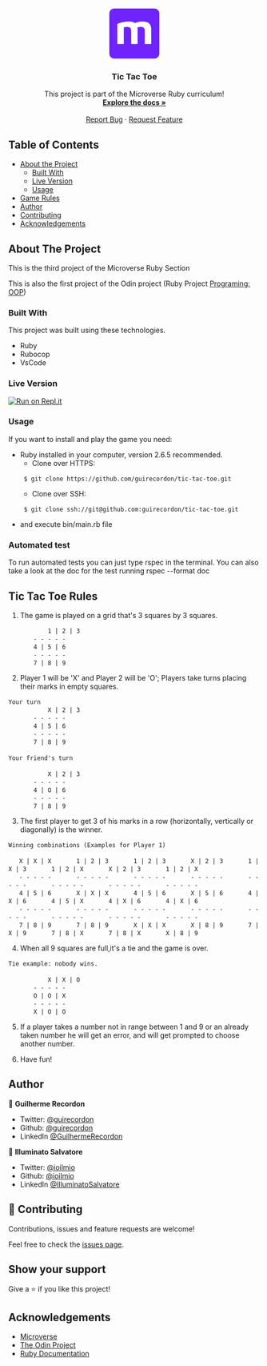 <br />
<p align="center">
  <a href="https://github.com/guirecordon/tic-tac-toe">
    <img src="microverse-logo.webp" alt="Logo" width="100" height="100">
  </a>

  <h3 align="center">Tic Tac Toe</h3>

  <p align="center">
    This project is part of the Microverse Ruby curriculum!
    <br />
    <a href="https://github.com/guirecordon/tic-tac-toe"><strong>Explore the docs »</strong></a>
    <br />
    <br />
    <a href="https://github.com/guirecordon/tic-tac-toe/issues">Report Bug</a>
    ·
    <a href="https://github.com/guirecordon/tic-tac-toe/issues">Request Feature</a>
  </p>
</p>


## Table of Contents

* [About the Project](#about-the-project)
  * [Built With](#built-with)
  * [Live Version](#live-version)
  * [Usage](#usage)
* [Game Rules](#game-rules)
* [Author](#author)
* [Contributing](#contributing)
* [Acknowledgements](#acknowledgements)

## About The Project


This is the third project of the Microverse Ruby Section

This is also the first project of the Odin project (Ruby Project [Programing: OOP](https://www.theodinproject.com/courses/ruby-programming/lessons/oop))

### Built With
This project was built using these technologies.
* Ruby
* Rubocop
* VsCode

### Live Version
[![Run on Repl.it](https://repl.it/badge/github/guirecordon/tictactoe)](https://repl.it/github/guirecordon/tictactoe)


### Usage

If you want to install and play the game you need: 
* Ruby installed in your computer, version 2.6.5 recommended.
  - Clone over HTTPS:
  ```
   $ git clone https://github.com/guirecordon/tic-tac-toe.git
  ```
  - Clone over SSH:
  ```
   $ git clone ssh://git@github.com:guirecordon/tic-tac-toe.git
  ```
* and execute bin/main.rb file 

### Automated test ###

To run automated tests you can just type rspec in the terminal.
You can also take a look at the doc for the test running rspec --format doc


## Tic Tac Toe Rules

1. The game is played on a grid that's 3 squares by 3 squares.
```
           1 | 2 | 3
	   - - - - -
	   4 | 5 | 6
	   - - - - -
	   7 | 8 | 9

```

2. Player 1 will be 'X' and Player 2 will be 'O'; Players take turns placing their marks in empty squares.

```
Your turn
           X | 2 | 3
	   - - - - -
	   4 | 5 | 6
	   - - - - -
	   7 | 8 | 9

Your friend's turn

           X | 2 | 3
	   - - - - -
	   4 | O | 6
	   - - - - -
	   7 | 8 | 9

```

3. The first player to get 3 of his marks in a row (horizontally, vertically or diagonally) is the winner.

```
Winning combinations (Examples for Player 1)

   X | X | X       1 | 2 | 3	   1 | 2 | 3       X | 2 | 3       1 | X | 3	   1 | 2 | X       X | 2 | 3	   1 | 2 | X
   - - - - -	   - - - - -	   - - - - -	   - - - - -	   - - - - -	   - - - - -	   - - - - -	   - - - - -
   4 | 5 | 6	   X | X | X	   4 | 5 | 6	   X | 5 | 6	   4 | X | 6	   4 | 5 | X	   4 | X | 6	   4 | X | 6
   - - - - -	   - - - - -	   - - - - -	   - - - - -	   - - - - -	   - - - - -	   - - - - -	   - - - - -
   7 | 8 | 9	   7 | 8 | 9	   X | X | X	   X | 8 | 9	   7 | X | 9	   7 | 8 | X	   7 | 8 | X	   X | 8 | 9

```

4. When all 9 squares are full,it's a tie and the game is over.

```
Tie example: nobody wins.

           X | X | O
	   - - - - -
	   O | O | X
	   - - - - -
	   X | O | O

```

5. If a player takes a number not in range between 1 and 9 or an already taken number he will get an error, and will get prompted to choose another number.

6. Have fun!



## Author
👤 **Guilherme Recordon** 

- Twitter: [@guirecordon](https://twitter.com/guirecordon) 
- Github: [@guirecordon](https://github.com/guirecordon)
- LinkedIn [@GuilhermeRecordon](www.linkedin.com/in/gui-recordon-marketingmba/)

👤 **Illuminato Salvatore** 
- Twitter: [@ioilmio](https://twitter.com/ioilmio) 
- Github: [@ioilmio](https://github.com/ioilmio) 
- LinkedIn [@IlluminatoSalvatore](https://www.linkedin.com/in/illuminato-salvatore/)

## 🤝 Contributing

Contributions, issues and feature requests are welcome!

Feel free to check the [issues page](https://github.com/guirecordon/tic-tac-toe/issues).

## Show your support

Give a ⭐️ if you like this project!


## Acknowledgements
* [Microverse](https://www.microverse.org/)
* [The Odin Project](https://www.theodinproject.com/)
* [Ruby Documentation](https://www.ruby-lang.org/en/documentation/)
